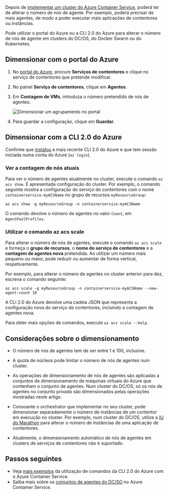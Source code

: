 Depois de [implementar um cluster do Azure Container Service](../articles/container-service/dcos-swarm/container-service-deployment.md), poderá ter de alterar o número de nós de agente. Por exemplo, poderá precisar de mais agentes, de modo a poder executar mais aplicações de contentores ou instâncias. 

Pode utilizar o portal do Azure ou a CLI 2.0 do Azure para alterar o número de nós de agente em clusters do DC/OS, do Docker Swarm ou do Kubernetes. 

## <a name="scale-with-the-azure-portal"></a>Dimensionar com o portal do Azure

1. No [portal do Azure](https://portal.azure.com), procure **Serviços de contentores** e clique no serviço de contentores que pretende modificar.
2. No painel **Serviço de contentores**, clique em **Agentes**.
3. Em **Contagem de VMs**, introduza o número pretendido de nós de agentes.

    ![Dimensionar um agrupamento no portal](./media/container-service-scale/container-service-scale-portal.png)

4. Para guardar a configuração, clique em **Guardar**.

## <a name="scale-with-the-azure-cli-20"></a>Dimensionar com a CLI 2.0 do Azure

Confirme que [instalou](/cli/azure/install-az-cli2) a mais recente CLI 2.0 do Azure e que tem sessão iniciada numa conta do Azure (`az login`).

### <a name="see-the-current-agent-count"></a>Ver a contagem de nós atuais
Para ver o número de agentes atualmente no cluster, execute o comando `az acs show`. É apresentada configuração do cluster. Por exemplo, o comando seguinte mostra a configuração do serviço de contentores com o nome `containerservice-myACSName` no grupo de recursos `myResourceGroup`:

```azurecli
az acs show -g myResourceGroup -n containerservice-myACSName
```

O comando devolve o número de agentes no valor `Count`, em `AgentPoolProfiles`.

### <a name="use-the-az-acs-scale-command"></a>Utilizar o comando az acs scale
Para alterar o número de nós de agentes, execute o comando `az acs scale` e forneça o **grupo de recursos**, o **nome do serviço de contentores** e a **contagem de agentes nova** pretendida. Ao utilizar um número mais pequeno ou maior, pode reduzir ou aumentar de forma vertical, respetivamente.

Por exemplo, para alterar o número de agentes no cluster anterior para dez, escreva o comando seguinte:

```azurecli
az acs scale -g myResourceGroup -n containerservice-myACSName --new-agent-count 10
```

A CLI 2.0 do Azure devolve uma cadeia JSON que representa a configuração nova do serviço de contentores, incluindo a contagem de agentes nova.

Para obter mais opções de comandos, execute `az acs scale --help`.

## <a name="scaling-considerations"></a>Considerações sobre o dimensionamento

* O número de nós de agentes tem de ser entre 1 e 100, inclusive. 

* A quota de núcleos pode limitar o número de nós de agentes num cluster.

* As operações de dimensionamento de nós de agentes são aplicadas a conjuntos de dimensionamento de máquinas virtuais do Azure que contenham o conjunto de agentes. Num cluster do DC/OS, só os nós de agentes no conjunto privado são dimensionados pelas operações mostradas neste artigo.

* Consoante o orchestrator que implementar no seu cluster, pode dimensionar separadamente o número de instâncias de um contentor em execução no cluster. Por exemplo, num cluster do DC/OS, utilize a [IU do Marathon](../articles/container-service/dcos-swarm/container-service-mesos-marathon-ui.md) para alterar o número de instâncias de uma aplicação de contentores.

* Atualmente, o dimensionamento automático de nós de agentes em clusters de serviços de contentores não é suportado.

## <a name="next-steps"></a>Passos seguintes
* Veja [mais exemplos](../articles/container-service/dcos-swarm/container-service-create-acs-cluster-cli.md) da utilização de comandos da CLI 2.0 do Azure com o Azure Container Service.
* Saiba mais sobre os [conjuntos de agentes do DC/SO](../articles/container-service/dcos-swarm/container-service-dcos-agents.md) no Azure Container Service.

